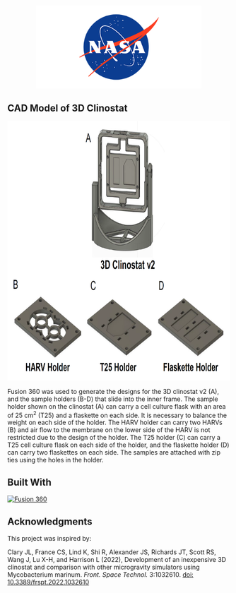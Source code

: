 <!-- PROJECT LOGO -->
<br />
<div align="center">
  <a href="https://public.ksc.nasa.gov/partnerships/capabilities-and-testing/testing-and-labs/microgravity-simulation-support-facility/">
    <img src="../images/logo.png" alt="Logo" width="375" height="187.5">
  </a>
</div>

## CAD Model of 3D Clinostat

<div align="center">
  <img src="../images/CAD_Model.png" alt="CAD Model A" width="810.5" height="586.5">
</div>

Fusion 360 was used to generate the designs for the 3D clinostat v2 (A), and the sample holders (B-D) that
slide into the inner frame. The sample holder shown on the clinostat (A) can carry a cell culture flask with an
area of 25 cm<sup>2</sup> (T25) and a flaskette on each side. It is necessary to balance the weight on each side of the
holder. The HARV holder can carry two HARVs (B) and air flow to the membrane on the lower side of the
HARV is not restricted due to the design of the holder. The T25 holder (C) can carry a T25 cell culture flask
on each side of the holder, and the flaskette holder (D) can carry two flaskettes on each side. The samples
are attached with zip ties using the holes in the holder.

## Built With

[![Fusion 360][fusion360-logo]](https://www.autodesk.com/products/fusion-360/overview)

[fusion360-logo]: https://img.shields.io/badge/Fusion%20360-0071C5?style=for-the-badge&logo=autodesk&logoColor=white

## Acknowledgments

This project was inspired by:

Clary JL, France CS, Lind K, Shi R, Alexander JS, Richards JT, Scott RS, Wang J, Lu X-H, and Harrison L (2022), Development of an inexpensive 3D clinostat and comparison with other microgravity simulators using Mycobacterium marinum. *Front. Space Technol.* 3:1032610. [doi: 10.3389/frspt.2022.1032610](https://doi.org/10.3389/frspt.2022.1032610)
